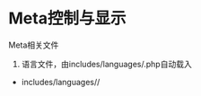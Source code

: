 # Meta控制与显示

Meta相关文件

1. 语言文件，由includes/languages/<language>.php自动载入

- includes/languages/<language>/<template>/meta_tags.php
- includes/languages/<language>/meta_tags.php

2. 内容控制

includes/modules/meta_tags.php

3. 页面模板，由模板牵头调用（2）内容控制，再显示出来

- includes/templates/<template>/common/html_header.php
- includes/templates/common/html_header.php

```php
require(DIR_WS_MODULES . zen_get_module_directory('meta_tags.php')); 
?>
<!DOCTYPE html PUBLIC "-//W3C//DTD XHTML 1.0 Transitional//EN" "http://www.w3.org/TR/xhtml1/DTD/xhtml1-transitional.dtd">
<html xmlns="http://www.w3.org/1999/xhtml" <?php echo HTML_PARAMS; ?>>
<head>
<title><?php echo META_TAG_TITLE; ?></title>
<meta http-equiv="Content-Type" content="text/html; charset=<?php echo CHARSET; ?>" />
<meta name="keywords" content="<?php echo META_TAG_KEYWORDS; ?>" />
<meta name="description" content="<?php echo META_TAG_DESCRIPTION; ?>" />
```
